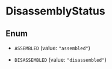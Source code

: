 
# DisassemblyStatus

## Enum


* `ASSEMBLED` (value: `"assembled"`)

* `DISASSEMBLED` (value: `"disassembled"`)



